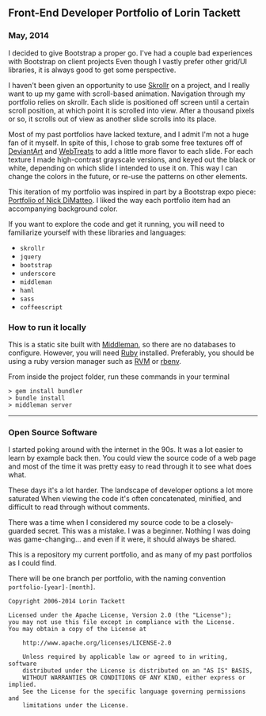 ## Front-End Developer Portfolio of Lorin Tackett

### May, 2014

I decided to give Bootstrap a proper go. I've had a couple bad experiences with Bootstrap on client projects Even though I vastly prefer other grid/UI libraries, it is always good to get some perspective.

I haven't been given an opportunity to use [Skrollr](https://github.com/Prinzhorn/skrollr) on a project, and I really want to up my game with scroll-based animation. Navigation through my portfolio relies on skrollr. Each slide is positioned off screen until a certain scroll position, at which point it is scrolled into view. After a thousand pixels or so, it scrolls out of view as another slide scrolls into its place.

Most of my past portfolios have lacked texture, and I admit I'm not a huge fan of it myself. In spite of this, I chose to grab some free textures off of [DeviantArt](http://deviantart.com) and [WebTreats](http://backgrounds.mysitemyway.com/) to add a little more flavor to each slide. For each texture I made high-contrast grayscale versions, and keyed out the black or white, depending on which slide I intended to use it on. This way I can change the colors in the future, or re-use the patterns on other elements.

This iteration of my portfolio was inspired in part by a Bootstrap expo piece: [Portfolio of Nick DiMatteo](http://expo.getbootstrap.com/2014/03/07/nick-dimatteo/). I liked the way each portfolio item had an accompanying background color.

If you want to explore the code and get it running, you will need to familiarize yourself with these libraries and languages:

* `skrollr`
* `jquery`
* `bootstrap`
* `underscore`
* `middleman`
* `haml`
* `sass`
* `coffeescript`

### How to run it locally

This is a static site built with [Middleman](http://middlemanapp.com/), so there are no databases to configure. However, you will need [Ruby](https://www.ruby-lang.org/en/) installed. Preferably, you should be using a ruby version manager such as [RVM](http://rvm.io/) or [rbenv](http://rbenv.org/).

From inside the project folder, run these commands in your terminal

    > gem install bundler
    > bundle install
    > middleman server

---

### Open Source Software

I started poking around with the internet in the 90s. It was a lot easier to learn by example back then. You could view the source code of a web page and most of the time it was pretty easy to read through it to see what does what.

These days it's a lot harder. The landscape of developer options a lot more saturated When viewing the code it's often concatenated, minified, and difficult to read through without comments.

There was a time when I considered my source code to be a closely-guarded secret. This was a mistake. I was a beginner. Nothing I was doing was game-changing... and even if it were, it should always be shared.

This is a repository my current portfolio, and as many of my past portfolios as I could find.

There will be one branch per portfolio, with the naming convention `portfolio-[year]-[month]`.

    Copyright 2006-2014 Lorin Tackett

    Licensed under the Apache License, Version 2.0 (the "License");
    you may not use this file except in compliance with the License.
    You may obtain a copy of the License at

        http://www.apache.org/licenses/LICENSE-2.0

        Unless required by applicable law or agreed to in writing, software
        distributed under the License is distributed on an "AS IS" BASIS,
        WITHOUT WARRANTIES OR CONDITIONS OF ANY KIND, either express or implied.
        See the License for the specific language governing permissions and
        limitations under the License.
